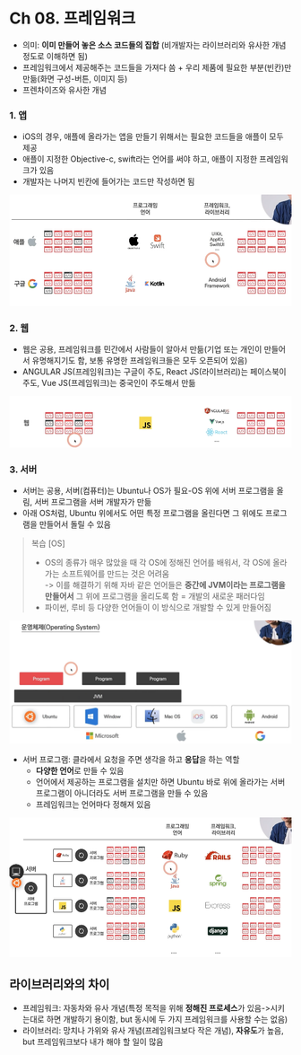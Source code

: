 # Ch 08. 프레임워크
- 의미: **이미 만들어 놓은 소스 코드들의 집합** (비개발자는 라이브러리와 유사한 개념 정도로 이해하면 됨)
- 프레임워크에서 제공해주는 코드들을 가져다 씀 + 우리 제품에 필요한 부분(빈칸)만 만듦(화면 구성-버튼, 이미지 등)
- 프렌차이즈와 유사한 개념
### 1. 앱
  - iOS의 경우, 애플에 올라가는 앱을 만들기 위해서는 필요한 코드들을 애플이 모두 제공
  - 애플이 지정한 Objective-c, swift라는 언어를 써야 하고, 애플이 지정한 프레임워크가 있음
  - 개발자는 나머지 빈칸에 들어가는 코드만 작성하면 됨

![img_24.png](img_24.png)

### 2. 웹
  - 웹은 공용, 프레임워크를 민간에서 사람들이 알아서 만듦(기업 또는 개인이 만들어서 유명해지기도 함, 보통 유명한 프레임워크들은 모두 오픈되어 있음)
  - ANGULAR JS(프레임워크)는 구글이 주도, React JS(라이브러리)는 페이스북이 주도, Vue JS(프레임워크)는 중국인이 주도해서 만듦

![img_25.png](img_25.png)

### 3. 서버
   - 서버는 공용, 서버(컴퓨터)는 Ubuntu나 OS가 필요-OS 위에 서버 프로그램을 올림, 서버 프로그램을 서버 개발자가 만듦 
   - 아래 OS처럼, Ubuntu 위에서도 어떤 특정 프로그램을 올린다면 그 위에도 프로그램을 만들어서 돌릴 수 있음

>복습
>[OS]
>- OS의 종류가 매우 많았을 때 각 OS에 정해진 언어를 배워서, 각 OS에 올라가는 소프트웨어를 만드는 것은 어려움 </br>
   >-> 이를 해결하기 위해 자바 같은 언어들은 **중간에 JVM이라는 프로그램을 만들어서** 그 위에 프로그램을 올리도록 함 = 개발의 새로운 패러다임
>- 파이썬, 루비 등 다양한 언어들이 이 방식으로 개발할 수 있게 만들어짐

![img_26.png](img_26.png)

   - 서버 프로그램: 클라에서 요청을 주면 생각을 하고 **응답**을 하는 역할
     - **다양한 언어**로 만들 수 있음
     - 언어에서 제공하는 프로그램을 설치만 하면 Ubuntu 바로 위에 올라가는 서버 프로그램이 아니더라도 서버 프로그램을 만들 수 있음
     - 프레임워크는 언어마다 정해져 있음
     
![img_28.png](img_28.png)

## 라이브러리와의 차이
- 프레임워크: 자동차와 유사 개념(특정 목적을 위해 **정해진 프로세스**가 있음->시키는대로 하면 개발하기 용이함, but 동시에 두 가지 프레임워크를 사용할 수는 없음)
- 라이브러리: 망치나 가위와 유사 개념(프레임워크보다 작은 개념), **자유도**가 높음, but 프레임워크보다 내가 해야 할 일이 많음